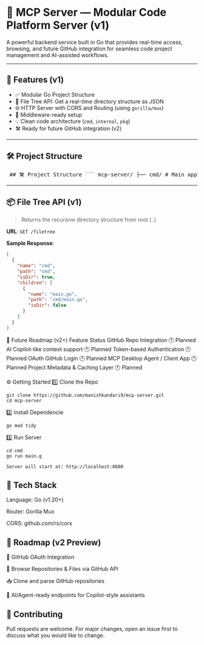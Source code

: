 # 🧠 MCP Server — Modular Code Platform Server (v1)

A powerful backend service built in Go that provides real-time access, browsing, and future GitHub integration for seamless code project management and AI-assisted workflows.

---

## 🚀 Features (v1)

- ✅ Modular Go Project Structure
- 🌲 File Tree API: Get a real-time directory structure as JSON
- 🌐 HTTP Server with CORS and Routing (using `gorilla/mux`)
- 🧩 Middleware-ready setup
- 💡 Clean code architecture (`cmd`, `internal`, `pkg`)
- 🛠️ Ready for future GitHub integration (v2)

---

## 🛠️ Project Structure

<pre lang="markdown"> ## 🛠️ Project Structure ``` mcp-server/ ├── cmd/ # Main application entry (main.go) │ └── main.go ├── internal/ # Internal application logic │ ├── api/ # HTTP handlers │ │ └── filetree.go │ ├── middleware/ # Middleware components │ └── config/ # Config & constants (future) ├── pkg/ # Reusable utilities │ └── utils/ # File tree logic ├── go.mod # Go module definition └── README.md # You're here! ``` </pre>


---

## 📦 File Tree API (v1)

> Returns the recursive directory structure from root (`.`)

**URL**: `GET /filetree`

**Sample Response**:
```json
[
  {
    "name": "cmd",
    "path": "cmd",
    "isDir": true,
    "children": [
      {
        "name": "main.go",
        "path": "cmd/main.go",
        "isDir": false
      }
    ]
  }
]
```
📁 Future Roadmap (v2+)
Feature	Status
GitHub Repo Integration	🕐 Planned
AI Copilot-like context support	🕐 Planned
Token-based Authentication	🕐 Planned
OAuth GitHub Login	🕐 Planned
MCP Desktop Agent / Client App	🕐 Planned
Project Metadata & Caching Layer	🕐 Planned

⚙️ Getting Started
1️⃣ Clone the Repo
```
git clone https://github.com/manishkandari9/mcp-server.git
cd mcp-server
```
2️⃣ Install Dependencie
```
go mod tidy
```
3️⃣ Run Server
```
cd cmd
go run main.g
```
```
Server will start at: http://localhost:8080
```
## 🧱 Tech Stack
Language: Go (v1.20+)

Router: Gorilla Mux

CORS: github.com/rs/cors

## 🔮 Roadmap (v2 Preview)
🔐 GitHub OAuth Integration

📂 Browse Repositories & Files via GitHub API

📥 Clone and parse GitHub repositories

🤖 AI/Agent-ready endpoints for Copilot-style assistants

## 🤝 Contributing
Pull requests are welcome. For major changes, open an issue first to discuss what you would like to change.








